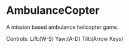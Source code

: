 # AmbulanceCopter
 A mission based ambulance helicopter game.

 Controls: Lift:(W-S) Yaw:(A-D) Tilt:(Arrow Keys)
